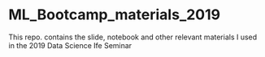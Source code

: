 # ML_Bootcamp_materials_2019
This repo. contains the slide, notebook and other relevant materials I used in the 2019 Data Science Ife Seminar

